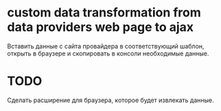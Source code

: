 # custom data transformation from data providers web page to ajax

Вставить данные с сайта провайдера в соответствующий шаблон, открыть в браузере и скопировать в консоли необходимые данные.

# TODO

Сделать расширение для браузера, которое будет извлекать данные.
